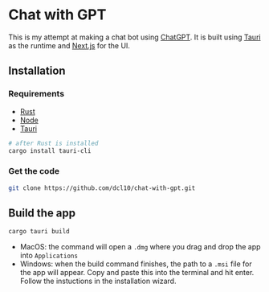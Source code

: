 # Chat with GPT
This is my attempt at making a chat bot using [ChatGPT](https://chatgpt.com/). It is built using [Tauri](https://tauri.app/) as the runtime and [Next.js](https://nextjs.org/) for the UI.

## Installation
### Requirements
* [Rust](https://www.rust-lang.org/tools/install)
* [Node](https://nodejs.org/en/download/package-manager/)
* [Tauri](https://tauri.app/)
```bash
# after Rust is installed
cargo install tauri-cli
```

### Get the code
```bash
git clone https://github.com/dcl10/chat-with-gpt.git
```

## Build the app
```bash
cargo tauri build
```

* MacOS: the command will open a `.dmg` where you drag and drop the app into `Applications`
* Windows: when the build command finishes, the path to a `.msi` file for the app will appear. Copy and paste this into the terminal and hit enter. Follow the instuctions in the installation wizard.